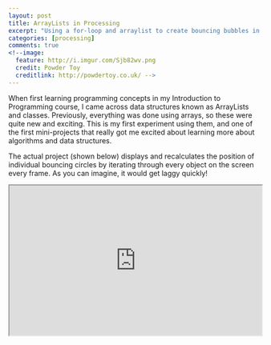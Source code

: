 ```yaml
---
layout: post
title: ArrayLists in Processing
excerpt: "Using a for-loop and arraylist to create bouncing bubbles in Processing"
categories: [processing]
comments: true
<!--image:
  feature: http://i.imgur.com/Sjb82wv.png
  credit: Powder Toy
  creditlink: http://powdertoy.co.uk/ -->
---
```


When first learning programming concepts in my Introduction to Programming course, I came across data structures known as ArrayLists and classes. Previously, everything was done using arrays, so these were quite new and exciting. This is my first experiment using them, and one of the first mini-projects that really got me excited about learning more about algorithms and data structures. 

The actual project (shown below) displays and recalculates the position of individual bouncing circles by iterating through every object on the screen every frame. As you can imagine, it would get laggy quickly!

<iframe src="https://www.openprocessing.org/sketch/438457/embed/" width="100%" height="300"></iframe>
